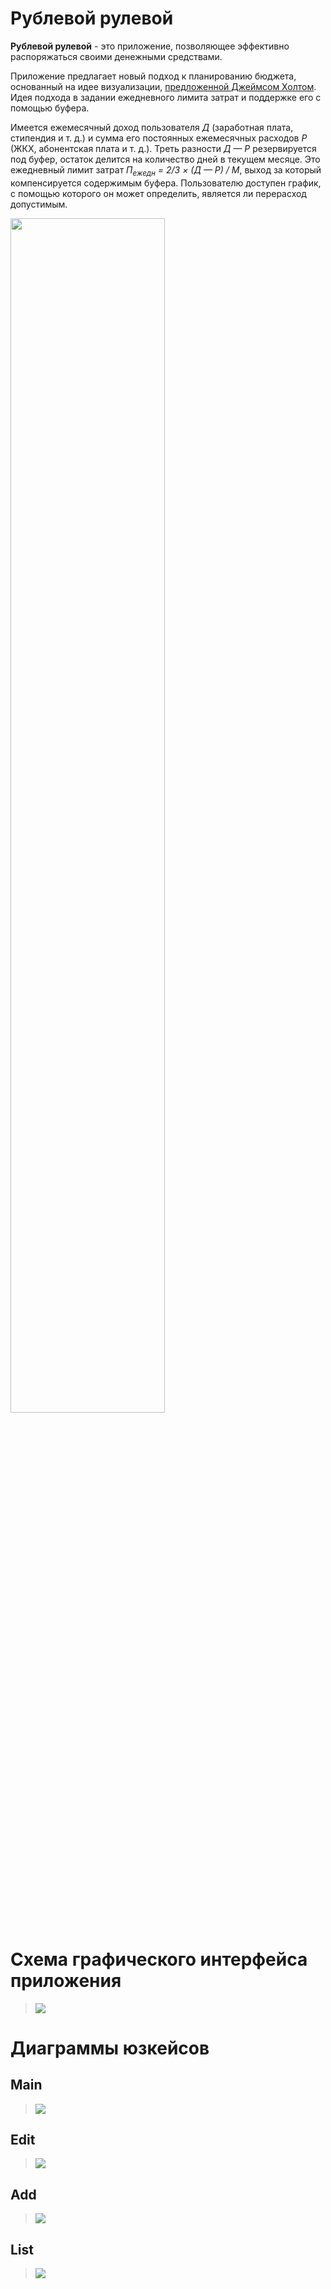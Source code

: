 # Рублевой рулевой

**Рублевой рулевой** - это приложение, позволяющее эффективно распоряжаться своими денежными средствами.

Приложение предлагает новый подход к планированию бюджета, основанный на идее визуализации, [предложенной Джеймсом Холтом](https://youtu.be/DPFTJayYrnk?t=14m25s). Идея подхода в задании ежедневного лимита затрат и поддержке его с помощью буфера.

Имеется ежемесячный доход пользователя *Д* (заработная плата, стипендия и т. д.) и сумма его постоянных ежемесячных расходов *Р* (ЖКХ, абонентская плата и т. д.). Треть разности *Д — Р* резервируется под буфер, остаток делится на количество дней в текущем месяце. Это ежедневный лимит затрат *П<sub>ежедн</sub> = 2/3 × (Д — Р) / М*, выход за который компенсируется содержимым буфера. Пользователю доступен график, с помощью которого он может определить, является ли перерасход допустимым.

<img src='https://imgur.com/Uwhijvu.png' width='70%'>

# Схема графического интерфейса приложения

> <img src='https://order-of-nop.github.io/web-fencing/MainScheme.svg'>

# Диаграммы юзкейсов

## Main
> <img src='https://order-of-nop.github.io/web-fencing/MainActivity.svg'>

## Edit
> <img src='https://order-of-nop.github.io/web-fencing/EditActivity.svg'>

## Add
> <img src='https://order-of-nop.github.io/web-fencing/AddActivity.svg'>

## List
> <img src='https://order-of-nop.github.io/web-fencing/ListActivity.svg'>

